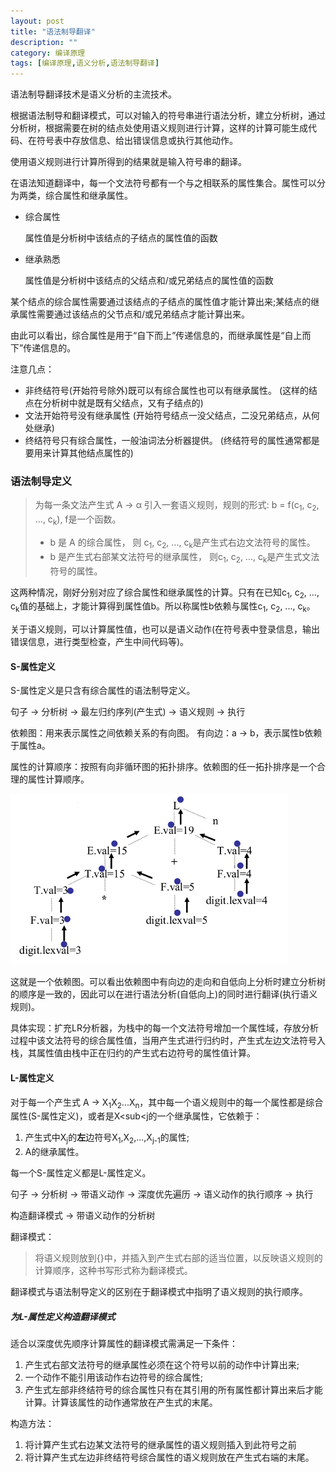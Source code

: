 ```yaml
---
layout: post
title: "语法制导翻译"
description: ""
category: 编译原理
tags: [编译原理,语义分析,语法制导翻译]
---
```


语法制导翻译技术是语义分析的主流技术。

根据语法制导和翻译模式，可以对输入的符号串进行语法分析，建立分析树，通过分析树，根据需要在树的结点处使用语义规则进行计算，这样的计算可能生成代码、在符号表中存放信息、给出错误信息或执行其他动作。

使用语义规则进行计算所得到的结果就是输入符号串的翻译。

在语法知道翻译中，每一个文法符号都有一个与之相联系的属性集合。属性可以分为两类，综合属性和继承属性。

*   综合属性
    
    属性值是分析树中该结点的子结点的属性值的函数

*   继承熟悉
    
    属性值是分析树中该结点的父结点和/或兄弟结点的属性值的函数

某个结点的综合属性需要通过该结点的子结点的属性值才能计算出来;某结点的继承属性需要通过该结点的父节点和/或兄弟结点才能计算出来。

由此可以看出，综合属性是用于“自下而上”传递信息的，而继承属性是“自上而下”传递信息的。

注意几点：

*   非终结符号(开始符号除外)既可以有综合属性也可以有继承属性。 (这样的结点在分析树中就是既有父结点，又有子结点的)
*   文法开始符号没有继承属性 (开始符号结点一没父结点，二没兄弟结点，从何处继承)
*   终结符号只有综合属性，一般油词法分析器提供。 (终结符号的属性通常都是要用来计算其他结点属性的)

### 语法制导定义

> 为每一条文法产生式 A → α 引入一套语义规则，规则的形式: b = f(c<sub>1</sub>, c<sub>2</sub>, ..., c<sub>k</sub>), f是一个函数。
> 
> *   b 是 A 的综合属性， 则 c<sub>1</sub>, c<sub>2</sub>, ..., c<sub>k</sub>是产生式右边文法符号的属性。
> *   b 是产生式右部某文法符号的继承属性， 则c<sub>1</sub>, c<sub>2</sub>, ..., c<sub>k</sub>是产生式文法符号的属性。

这两种情况，刚好分别对应了综合属性和继承属性的计算。只有在已知c<sub>1</sub>, c<sub>2</sub>, ..., c<sub>k</sub>值的基础上，才能计算得到属性值b。所以称属性b依赖与属性c<sub>1</sub>, c<sub>2</sub>, ..., c<sub>k</sub>。

关于语义规则，可以计算属性值，也可以是语义动作(在符号表中登录信息，输出错误信息，进行类型检查，产生中间代码等)。

#### S-属性定义

S-属性定义是只含有综合属性的语法制导定义。

句子 → 分析树 → 最左归约序列(产生式) → 语义规则 → 执行

依赖图：用来表示属性之间依赖关系的有向图。 有向边：a → b，表示属性b依赖于属性a。

属性的计算顺序：按照有向非循环图的拓扑排序。依赖图的任一拓扑排序是一个合理的属性计算顺序。

![依赖图][1]

这就是一个依赖图。可以看出依赖图中有向边的走向和自低向上分析时建立分析树的顺序是一致的，因此可以在进行语法分析(自低向上)的同时进行翻译(执行语义规则)。

具体实现：扩充LR分析器，为栈中的每一个文法符号增加一个属性域，存放分析过程中该文法符号的综合属性值，当用产生式进行归约时，产生式左边文法符号入栈，其属性值由栈中正在归约的产生式右边符号的属性值计算。

#### L-属性定义

对于每一个产生式 A → X<sub>1</sub>X<sub>2</sub>...X<sub>n</sub>，其中每一个语义规则中的每一个属性都是综合属性(S-属性定义)，或者是X<sub<j</sub>的一个继承属性，它依赖于：

1.  产生式中X<sub>j</sub>的**左**边符号X<sub>1</sub>,X<sub>2</sub>,...,X<sub>j-1</sub>的属性;
2.  A的继承属性。

每一个S-属性定义都是L-属性定义。

句子 → 分析树 → 带语义动作 → 深度优先遍历 → 语义动作的执行顺序 → 执行

构造翻译模式 → 带语义动作的分析树

翻译模式：

> 将语义规则放到{}中，并插入到产生式右部的适当位置，以反映语义规则的计算顺序，这种书写形式称为翻译模式。

翻译模式与语法制导定义的区别在于翻译模式中指明了语义规则的执行顺序。

##### 为L-属性定义构造翻译模式

适合以深度优先顺序计算属性的翻译模式需满足一下条件：

1.  产生式右部文法符号的继承属性必须在这个符号以前的动作中计算出来;
2.  一个动作不能引用该动作右边符号的综合属性;
3.  产生式左部非终结符号的综合属性只有在其引用的所有属性都计算出来后才能计算。计算该属性的动作通常放在产生式的末尾。

构造方法：

1.  将计算产生式右边某文法符号的继承属性的语义规则插入到此符号之前
2.  将计算产生式左边非终结符号综合属性的语义规则放在产生式右端的末尾。

 [1]: ../assets/images/DependencyGraph.png